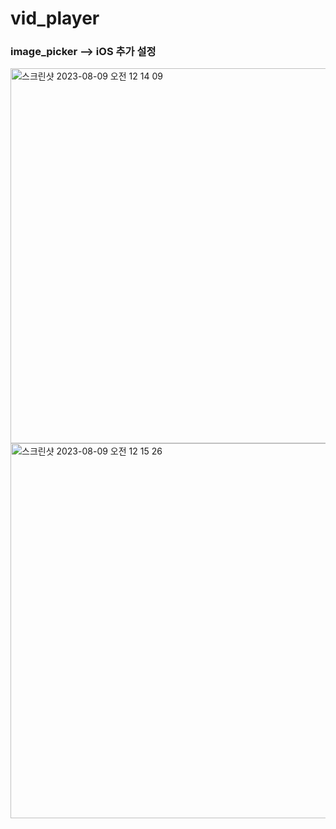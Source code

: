 # vid_player

### image_picker --> iOS 추가 설정
<img width="600" alt="스크린샷 2023-08-09 오전 12 14 09" src="https://github.com/leejihyeon240/FlutterStudy/assets/59243729/a948c6b1-1ce1-4906-b503-7d1cb08f58d3">
<br>
<img width="600" alt="스크린샷 2023-08-09 오전 12 15 26" src="https://github.com/leejihyeon240/FlutterStudy/assets/59243729/65f4226d-8a46-4047-b15e-35954d7f4111">
